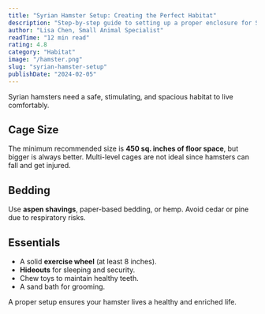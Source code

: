 ```yaml
---
title: "Syrian Hamster Setup: Creating the Perfect Habitat"
description: "Step-by-step guide to setting up a proper enclosure for Syrian hamsters"
author: "Lisa Chen, Small Animal Specialist"
readTime: "12 min read"
rating: 4.8
category: "Habitat"
image: "/hamster.png"
slug: "syrian-hamster-setup"
publishDate: "2024-02-05"
---
```


Syrian hamsters need a safe, stimulating, and spacious habitat to live comfortably.

## Cage Size
The minimum recommended size is **450 sq. inches of floor space**, but bigger is always better. Multi-level cages are not ideal since hamsters can fall and get injured.

## Bedding
Use **aspen shavings**, paper-based bedding, or hemp. Avoid cedar or pine due to respiratory risks.

## Essentials
- A solid **exercise wheel** (at least 8 inches).  
- **Hideouts** for sleeping and security.  
- Chew toys to maintain healthy teeth.  
- A sand bath for grooming.  

A proper setup ensures your hamster lives a healthy and enriched life.
